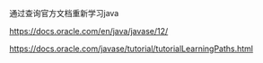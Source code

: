 通过查询官方文档重新学习java

https://docs.oracle.com/en/java/javase/12/

https://docs.oracle.com/javase/tutorial/tutorialLearningPaths.html

